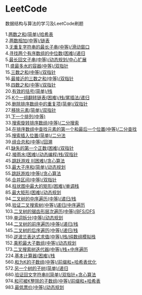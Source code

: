 # LeetCode
数据结构与算法的学习及LeetCode刷题

1.[两数之和(简单)/哈希表](https://github.com/JavaCodeMing/LeetCode/blob/master/Algorithm/1.%E4%B8%A4%E6%95%B0%E4%B9%8B%E5%92%8C(%E7%AE%80%E5%8D%95).md)   
2.[两数相加(中等)/链表](https://github.com/JavaCodeMing/LeetCode/blob/master/Algorithm/2.%E4%B8%A4%E6%95%B0%E7%9B%B8%E5%8A%A0(%E4%B8%AD%E7%AD%89).md)   
3.[无重复字符串的最长子串(中等)/滑动窗口](https://github.com/JavaCodeMing/LeetCode/blob/master/Algorithm/3.%E6%97%A0%E9%87%8D%E5%A4%8D%E5%AD%97%E7%AC%A6%E4%B8%B2%E7%9A%84%E6%9C%80%E9%95%BF%E5%AD%90%E4%B8%B2(%E4%B8%AD%E7%AD%89).md)   
4.[寻找两个有序数组的中位数(困难)/递归](https://github.com/JavaCodeMing/LeetCode/blob/master/Algorithm/4.%E5%AF%BB%E6%89%BE%E4%B8%A4%E4%B8%AA%E6%9C%89%E5%BA%8F%E6%95%B0%E7%BB%84%E7%9A%84%E4%B8%AD%E4%BD%8D%E6%95%B0(%E5%9B%B0%E9%9A%BE).md)   
5.[最长回文子串(中等)/动态规划/中心扩展](https://github.com/JavaCodeMing/LeetCode/blob/master/Algorithm/5.%E6%9C%80%E9%95%BF%E5%9B%9E%E6%96%87%E5%AD%90%E4%B8%B2(%E4%B8%AD%E7%AD%89).md)   
11.[盛最多水的容器(中等)/双指针](https://github.com/JavaCodeMing/LeetCode/blob/master/Algorithm/11.%E7%9B%9B%E6%9C%80%E5%A4%9A%E6%B0%B4%E7%9A%84%E5%AE%B9%E5%99%A8(%E4%B8%AD%E7%AD%89).md)   
15.[三数之和(中等)/双指针](https://github.com/JavaCodeMing/LeetCode/blob/master/Algorithm/15.%E4%B8%89%E6%95%B0%E4%B9%8B%E5%92%8C(%E4%B8%AD%E7%AD%89).md)   
16.[最接近的三数之和(中等)/双指针](https://github.com/JavaCodeMing/LeetCode/blob/master/Algorithm/16.%E6%9C%80%E6%8E%A5%E8%BF%91%E7%9A%84%E4%B8%89%E6%95%B0%E4%B9%8B%E5%92%8C(%E4%B8%AD%E7%AD%89).md)   
18.[四数之和(中等)/双指针](https://github.com/JavaCodeMing/LeetCode/blob/master/Algorithm/18.%E5%9B%9B%E6%95%B0%E4%B9%8B%E5%92%8C(%E4%B8%AD%E7%AD%89).md)   
20.[有效的括号(简单)/栈](https://github.com/JavaCodeMing/LeetCode/blob/master/Algorithm/20.%E6%9C%89%E6%95%88%E7%9A%84%E6%8B%AC%E5%8F%B7(%E7%AE%80%E5%8D%95).md)   
25.[K个一组翻转链表(困难)/栈/尾插法/递归](https://github.com/JavaCodeMing/LeetCode/blob/master/Algorithm/25.K%E4%B8%AA%E4%B8%80%E7%BB%84%E7%BF%BB%E8%BD%AC%E9%93%BE%E8%A1%A8(%E5%9B%B0%E9%9A%BE).md)   
26.[删除排序数组中的重复项(简单)/双指针](https://github.com/JavaCodeMing/LeetCode/blob/master/Algorithm/26.%E5%88%A0%E9%99%A4%E6%8E%92%E5%BA%8F%E6%95%B0%E7%BB%84%E4%B8%AD%E7%9A%84%E9%87%8D%E5%A4%8D%E9%A1%B9(%E7%AE%80%E5%8D%95).md)   
27.[移除元素(简单)/双指针](https://github.com/JavaCodeMing/LeetCode/blob/master/Algorithm/27.%E7%A7%BB%E9%99%A4%E5%85%83%E7%B4%A0(%E7%AE%80%E5%8D%95).md)   
31.[下一个排列(中等)](https://github.com/JavaCodeMing/LeetCode/blob/master/Algorithm/31.%E4%B8%8B%E4%B8%80%E4%B8%AA%E6%8E%92%E5%88%97(%E4%B8%AD%E7%AD%89).md)   
33.[搜索旋转排序数组(中等)/二分搜索](https://github.com/JavaCodeMing/LeetCode/blob/master/Algorithm/33.%E6%90%9C%E7%B4%A2%E6%97%8B%E8%BD%AC%E6%8E%92%E5%BA%8F%E6%95%B0%E7%BB%84(%E4%B8%AD%E7%AD%89).md)   
34.[在排序数组中查找元素的第一个和最后一个位置(中等)/二分查找](https://github.com/JavaCodeMing/LeetCode/blob/master/Algorithm/34.%E5%9C%A8%E6%8E%92%E5%BA%8F%E6%95%B0%E7%BB%84%E4%B8%AD%E6%9F%A5%E6%89%BE%E5%85%83%E7%B4%A0%E7%9A%84%E7%AC%AC%E4%B8%80%E4%B8%AA%E5%92%8C%E6%9C%80%E5%90%8E%E4%B8%80%E4%B8%AA%E4%BD%8D%E7%BD%AE(%E4%B8%AD%E7%AD%89).md)   
35.[搜索插入位置(简单)/二分法](https://github.com/JavaCodeMing/LeetCode/blob/master/Algorithm/35.%E6%90%9C%E7%B4%A2%E6%8F%92%E5%85%A5%E4%BD%8D%E7%BD%AE(%E7%AE%80%E5%8D%95).md)   
39.[组合总和(中等)/回溯](https://github.com/JavaCodeMing/LeetCode/blob/master/Algorithm/39.%E7%BB%84%E5%90%88%E6%80%BB%E5%92%8C(%E4%B8%AD%E7%AD%89).md)   
41.[缺失的第一个正数(困难)/双指针](https://github.com/JavaCodeMing/LeetCode/blob/master/Algorithm/41.%E7%BC%BA%E5%A4%B1%E7%9A%84%E7%AC%AC%E4%B8%80%E4%B8%AA%E6%AD%A3%E6%95%B0(%E5%9B%B0%E9%9A%BE).md)   
42.[接雨水(困难)/动态编程/栈/双指针](https://github.com/JavaCodeMing/LeetCode/blob/master/Algorithm/42.%E6%8E%A5%E9%9B%A8%E6%B0%B4(%E5%9B%B0%E9%9A%BE).md)   
45.[跳跃游戏 II(困难)/贪心算法](https://github.com/JavaCodeMing/LeetCode/blob/master/Algorithm/45.%E8%B7%B3%E8%B7%83%E6%B8%B8%E6%88%8F%20II(%E5%9B%B0%E9%9A%BE).md)   
53.[最大子序和(简单)/动态规划](https://github.com/JavaCodeMing/LeetCode/blob/master/Algorithm/53.%E6%9C%80%E5%A4%A7%E5%AD%90%E5%BA%8F%E5%92%8C(%E7%AE%80%E5%8D%95).md)   
55.[跳跃游戏(中等)/贪心算法](https://github.com/JavaCodeMing/LeetCode/blob/master/Algorithm/55.%E8%B7%B3%E8%B7%83%E6%B8%B8%E6%88%8F(%E4%B8%AD%E7%AD%89).md)   
56.[合并区间(中等)/双指针](https://github.com/JavaCodeMing/LeetCode/blob/master/Algorithm/56.%E5%90%88%E5%B9%B6%E5%8C%BA%E9%97%B4(%E4%B8%AD%E7%AD%89).md)   
84.[柱状图中最大的矩形(困难)/单调栈](https://github.com/JavaCodeMing/LeetCode/blob/master/Algorithm/84.%E6%9F%B1%E7%8A%B6%E5%9B%BE%E4%B8%AD%E6%9C%80%E5%A4%A7%E7%9A%84%E7%9F%A9%E5%BD%A2(%E5%9B%B0%E9%9A%BE).md)   
85.[最大矩形(困难)/动态规划](https://github.com/JavaCodeMing/LeetCode/blob/master/Algorithm/85.%E6%9C%80%E5%A4%A7%E7%9F%A9%E5%BD%A2(%E5%9B%B0%E9%9A%BE).md)   
94.[二叉树的中序遍历(中等)/递归/栈](https://github.com/JavaCodeMing/LeetCode/blob/master/Algorithm/94.%E4%BA%8C%E5%8F%89%E6%A0%91%E7%9A%84%E4%B8%AD%E5%BA%8F%E9%81%8D%E5%8E%86(%E4%B8%AD%E7%AD%89).md)   
98.[验证二叉搜索树(中等)/递归/中序遍历](https://github.com/JavaCodeMing/LeetCode/blob/master/Algorithm/98.%E9%AA%8C%E8%AF%81%E4%BA%8C%E5%8F%89%E6%90%9C%E7%B4%A2%E6%A0%91(%E4%B8%AD%E7%AD%89).md)   
103.[二叉树的锯齿形层次遍历(中等)/BFS/DFS](https://github.com/JavaCodeMing/LeetCode/blob/master/Algorithm/103.%E4%BA%8C%E5%8F%89%E6%A0%91%E7%9A%84%E9%94%AF%E9%BD%BF%E5%BD%A2%E5%B1%82%E6%AC%A1%E9%81%8D%E5%8E%86(%E4%B8%AD%E7%AD%89).md)   
139.[单词拆分(中等)/动态规划](https://github.com/JavaCodeMing/LeetCode/blob/master/Algorithm/139.%E5%8D%95%E8%AF%8D%E6%8B%86%E5%88%86(%E4%B8%AD%E7%AD%89).md)   
144.[二叉树的前序遍历(中等)/递归/栈](https://github.com/JavaCodeMing/LeetCode/blob/master/Algorithm/144.%E4%BA%8C%E5%8F%89%E6%A0%91%E7%9A%84%E5%89%8D%E5%BA%8F%E9%81%8D%E5%8E%86(%E4%B8%AD%E7%AD%89).md)   
145.[二叉树的后序遍历(中等)/递归/栈](https://github.com/JavaCodeMing/LeetCode/blob/master/Algorithm/145.%E4%BA%8C%E5%8F%89%E6%A0%91%E7%9A%84%E5%90%8E%E5%BA%8F%E9%81%8D%E5%8E%86(%E4%B8%AD%E7%AD%89).md)   
150.[逆波兰表达式求值(中等)/栈/纯数组模拟栈](https://github.com/JavaCodeMing/LeetCode/blob/master/Algorithm/150.%E9%80%86%E6%B3%A2%E5%85%B0%E8%A1%A8%E8%BE%BE%E5%BC%8F%E6%B1%82%E5%80%BC(%E4%B8%AD%E7%AD%89).md)   
152.[乘积最大子数组(中等)/动态规划](https://github.com/JavaCodeMing/LeetCode/blob/master/Algorithm/152.%E4%B9%98%E7%A7%AF%E6%9C%80%E5%A4%A7%E5%AD%90%E6%95%B0%E7%BB%84(%E4%B8%AD%E7%AD%89).md)   
173.[二叉搜索树迭代器(中等)/栈+中序遍历](https://github.com/JavaCodeMing/LeetCode/blob/master/Algorithm/173.%E4%BA%8C%E5%8F%89%E6%90%9C%E7%B4%A2%E6%A0%91%E8%BF%AD%E4%BB%A3%E5%99%A8(%E4%B8%AD%E7%AD%89).md)   
224.[基本计算器(困难)/栈](https://github.com/JavaCodeMing/LeetCode/blob/master/Algorithm/224.%E5%9F%BA%E6%9C%AC%E8%AE%A1%E7%AE%97%E5%99%A8(%E5%9B%B0%E9%9A%BE).md)   
560.[和为K的子数组(中等)/前缀和+哈希表优化](https://github.com/JavaCodeMing/LeetCode/blob/master/Algorithm/560.%E5%92%8C%E4%B8%BAK%E7%9A%84%E5%AD%90%E6%95%B0%E7%BB%84(%E4%B8%AD%E7%AD%89).md)   
572.[另一个树的子树(简单)/递归](https://github.com/JavaCodeMing/LeetCode/blob/master/Algorithm/572.%E5%8F%A6%E4%B8%80%E4%B8%AA%E6%A0%91%E7%9A%84%E5%AD%90%E6%A0%91(%E7%AE%80%E5%8D%95).md)   
680.[验证回文字符串II(简单)/双指针+贪心算法](https://github.com/JavaCodeMing/LeetCode/blob/master/Algorithm/680.%E9%AA%8C%E8%AF%81%E5%9B%9E%E6%96%87%E5%AD%97%E7%AC%A6%E4%B8%B2II(%E7%AE%80%E5%8D%95).md)   
974.[和可被K整除的子数组(中等)/前缀和+哈希表](https://github.com/JavaCodeMing/LeetCode/blob/master/Algorithm/974.%E5%92%8C%E5%8F%AF%E8%A2%ABK%E6%95%B4%E9%99%A4%E7%9A%84%E5%AD%90%E6%95%B0%E7%BB%84(%E4%B8%AD%E7%AD%89).md)   
983.[最低票价(中等)/动态规划](https://github.com/JavaCodeMing/LeetCode/blob/master/Algorithm/983.%E6%9C%80%E4%BD%8E%E7%A5%A8%E4%BB%B7(%E4%B8%AD%E7%AD%89).md)   

